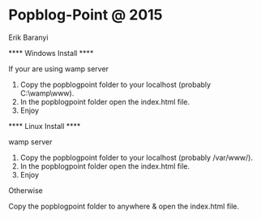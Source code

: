 # Popblog-Point @ 2015
Erik Baranyi 

**** Windows Install ****

If your are using wamp server 

1) Copy the popblogpoint folder to your localhost (probably C:\wamp\www).
2) In the popblogpoint folder open the index.html file.
3) Enjoy


**** Linux Install ****

wamp server

1) Copy the popblogpoint folder to your localhost (probably /var/www/).
2) In the popblogpoint folder open the index.html file.
3) Enjoy


Otherwise 

Copy the popblogpoint folder to anywhere & open the index.html file.

